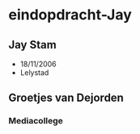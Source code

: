 # eindopdracht-Jay

## Jay Stam

* 18/11/2006
* Lelystad

## Groetjes van Dejorden

### Mediacollege